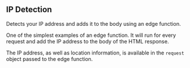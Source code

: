 ## IP Detection

Detects your IP address and adds it to the body using an edge function.

One of the simplest examples of an edge function. It will run for every request 
and add the IP address to the body of the HTML response. 

The IP address, as well as location information, is available in the `request` object
passed to the edge function.